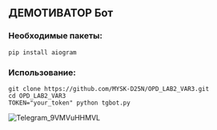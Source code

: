 ## ДЕМОТИВАТОР Бот

### Необходимые пакеты:
```
pip install aiogram
```

### Использование:
```
git clone https://github.com/MYSK-D25N/OPD_LAB2_VAR3.git
cd OPD_LAB2_VAR3
TOKEN="your_token" python tgbot.py
```


![Telegram_9VMVuHHMVL](https://github.com/user-attachments/assets/ae3594f5-4b2f-41df-9e15-72ea85c16fc2)
